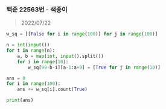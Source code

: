 ### 백준 22563번 - 색종이

> 2022/07/22 <br>


```python
w_sq = [[False for i in range(100)] for j in range(100)]

n = int(input())
for t in range(n):
    a, b = map(int, input().split())
    for i in range(10):
        w_sq[99-b-i][a-1:a+9] = [True for j in range(10)]

ans = 0
for i in range(100):
    ans += w_sq[i].count(True)

print(ans)
```
